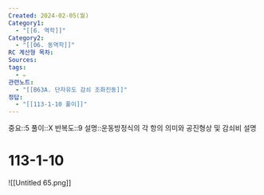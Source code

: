 ```yaml
---
Created: 2024-02-05(월)
Category1:
  - "[[6. 역학]]"
Category2:
  - "[[06. 동역학]]"
RC 계산형 목차: 
Sources: 
tags:
  - ✏️
관련노트:
  - "[[B63A. 단자유도 감쇠 조화진동]]"
정답:
  - "[[113-1-10 풀이]]"
---
```

중요::5
풀이::X
반복도::9
설명::운동방정식의 각 항의 의미와 공진형상 및 감쇠비 설명

#  113-1-10

![[Untitled 65.png]]